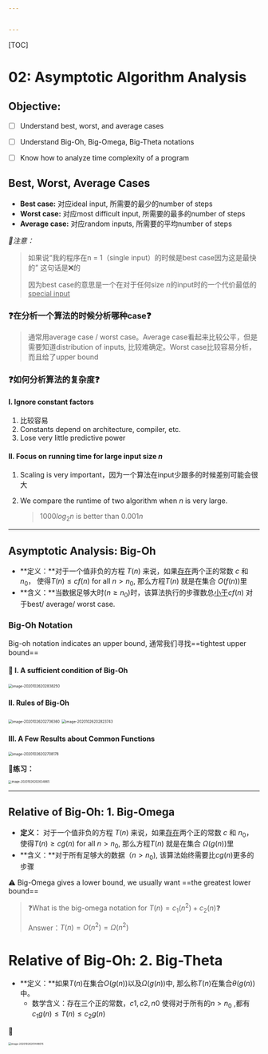 ```yaml
---


---
```


[TOC]



# 02: Asymptotic Algorithm Analysis



## Objective:

- [ ] Understand best, worst, and average cases
- [ ] Understand Big-Oh, Big-Omega, Big-Theta notations
- [ ] Know how to analyze time complexity of a program



## Best, Worst, Average Cases

- **Best case:** 对应ideal input, 所需要的最少的number of steps
- **Worst case:** 对应most difficult input, 所需要的最多的number of steps
- **Average case:** 对应random inputs, 所需要的平均number of steps

*👀注意：*

> 如果说“我的程序在n = 1（single input）的时候是best case因为这是最快的” 这句话是❌的
>
> 因为best case的意思是一个在对于任何size $n$的input时的一个代价最低的<u>special input</u>



### ❓在分析一个算法的时候分析哪种case❓

> 通常用average case / worst case。Average case看起来比较公平，但是需要知道distribution of inputs, 比较难确定。Worst case比较容易分析，而且给了upper bound



### ❓如何分析算法的复杂度❓

#### **I. Ignore constant factors**

1. 比较容易
2. Constants depend on architecture, compiler, etc.
3. Lose very little predictive power

#### II. Focus on running time for large input size $n$

1. Scaling is very important，因为一个算法在input少跟多的时候差别可能会很大

2. We compare the runtime of two algorithm when $n$ is very large.

   > $1000log_2n$ is better than $0.001n$

****



## Asymptotic Analysis: Big-Oh

- **定义：**对于一个值非负的方程 $T(n)$ 来说，如果<u>存在</u>两个正的常数 $c$ 和 $n_0$， 使得$T(n)\le cf(n)$ for all $n > n_0$, 那么方程$T(n)$ 就是在集合 $O(f(n))$里
- **含义：**当数据足够大时$(n\ge n_0)$时，该算法执行的步骤数总<u>小于</u>$cf(n)$ 对于best/ average/ worst case.



### Big-Oh Notation

Big-oh notation indicates an upper bound, 通常我们寻找==tightest upper bound==

#### 👀 I. A sufficient condition of Big-Oh

<img src="/Users/michaelxu/My Document/JI Files/Courses/大三/大三秋/VE281 数据结构与算法/My Notes/02 Asymptotic Algorithm Analysis.assets/image-20201026202838250.png" alt="image-20201026202838250" style="zoom:50%;" />



#### II. Rules of Big-Oh

<img src="/Users/michaelxu/My Document/JI Files/Courses/大三/大三秋/VE281 数据结构与算法/My Notes/02 Asymptotic Algorithm Analysis.assets/image-20201026202736360.png" alt="image-20201026202736360" style="zoom:50%;" />

<img src="/Users/michaelxu/My Document/JI Files/Courses/大三/大三秋/VE281 数据结构与算法/My Notes/02 Asymptotic Algorithm Analysis.assets/image-20201026202823743.png" alt="image-20201026202823743" style="zoom:50%;" />

#### III. A Few Results about Common Functions

<img src="/Users/michaelxu/My Document/JI Files/Courses/大三/大三秋/VE281 数据结构与算法/My Notes/02 Asymptotic Algorithm Analysis.assets/image-20201026202708178.png" alt="image-20201026202708178" style="zoom:50%;" />

👀**练习：**

<img src="/Users/michaelxu/My Document/JI Files/Courses/大三/大三秋/VE281 数据结构与算法/My Notes/02 Asymptotic Algorithm Analysis.assets/image-20201026202634865.png" alt="image-20201026202634865" style="zoom:40%;" />

****



## Relative of Big-Oh: 1. Big-Omega

- **定义：** 对于一个值非负的方程 $T(n)$ 来说，如果<u>存在</u>两个正的常数 $c$ 和 $n_0$， 使得$T(n)\ge cg(n)$ for all $n > n_0$, 那么方程$T(n)$ 就是在集合 $\Omega (g(n))$里
- **含义：**对于所有足够大的数据（$n > n_0$), 该算法始终需要比$cg(n)$更多的步骤

⚠️ Big-Omega gives a lower bound, we usually want ==the greatest lower bound==

> ❓What is the big-omega notation for $T(n) = c_1(n^2) + c_2(n)$❓
>
> Answer：$T(n) = O(n^2) = \Omega (n^2)$



# Relative of Big-Oh: 2. Big-Theta

- **定义：**如果$T(n)$在集合$O(g(n))$以及$\Omega(g(n))$中, 那么称$T(n)$在集合$\theta(g(n))$中。
  - 数学含义：存在三个正的常数，$c1, c2, n0$ 使得对于所有的$n > n_0$ ,都有$c_1g(n) \le T(n) \le c_2g(n)$

🌰

<img src="/Users/michaelxu/My Document/JI Files/Courses/大三/大三秋/VE281 数据结构与算法/My Notes/02 Asymptotic Algorithm Analysis.assets/image-20201026201448015.png" alt="image-20201026201448015" style="zoom:35%;" />

